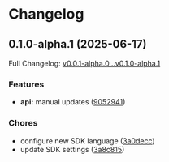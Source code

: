 # Changelog

## 0.1.0-alpha.1 (2025-06-17)

Full Changelog: [v0.0.1-alpha.0...v0.1.0-alpha.1](https://github.com/e-invoice-be/e-invoice-rb/compare/v0.0.1-alpha.0...v0.1.0-alpha.1)

### Features

* **api:** manual updates ([9052941](https://github.com/e-invoice-be/e-invoice-rb/commit/9052941355822aac188a540fd9f77fd05556d143))


### Chores

* configure new SDK language ([3a0decc](https://github.com/e-invoice-be/e-invoice-rb/commit/3a0deccb4ae72d7e212264c4db4e1cc60582ae21))
* update SDK settings ([3a8c815](https://github.com/e-invoice-be/e-invoice-rb/commit/3a8c8157b713da215c8b0853ad78f726d3b81ba4))
